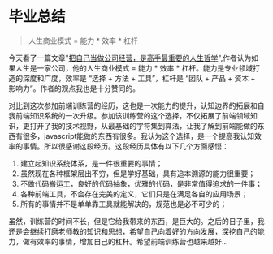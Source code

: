 # 毕业总结

> 人生商业模式 =  能力 * 效率 * 杠杆

今天看了一篇文章"[把自己当做公司经营，是高手最重要的人生哲学](https://mp.weixin.qq.com/s/BWmGsN5ZxinaIHc32Fmnqw)",作者认为如果人生是一家公司，他的人生商业模式 = 能力 * 效率 * 杠杆。能力是专业领域打造的深度和广度，效率是 “选择 + 方法 + 工具”，杠杆是 “团队 + 产品 + 资本 + 影响力”。作者的观点我也是十分赞同的。

对比到这次参加前端训练营的经历，这也是一次能力的提升，认知边界的拓展和自我前端知识系统的一次升级。参加该训练营的这个选择，不仅拓展了前端领域知识，更打开了我的技术视野，从最基础的字符集到算法，让我了解到前端能做的东西有很多，javascript能做的东西有很多。我认为这个选择，是一个提高我认知效率的事情。所以很感谢这段经历。这段经历具体有以下几个方面感悟：

1. 建立起知识系统体系，是一件很重要的事情；
2. 虽然现在各种框架层出不穷，但是学好基础，具有追本溯源的能力很重要；
3. 不做代码搬运工，良好的代码抽象，优雅的代码，是非常值得追求的一件事；
4. 各种前端工具，不会存在完美的定义，它们只是在满足各自的应用场景；
5. 所有的事情并不是单单靠工具就能解决的，规范也是必不可少的；

虽然，训练营的时间不长，但是它给我带来的东西，是巨大的。之后的日子里，我还是会继续打磨老师教的知识和思想，希望自己向着好的方向发展，深挖自己的能力，做有效率的事情，增加自己的杠杆。希望前端训练营也越来越好...